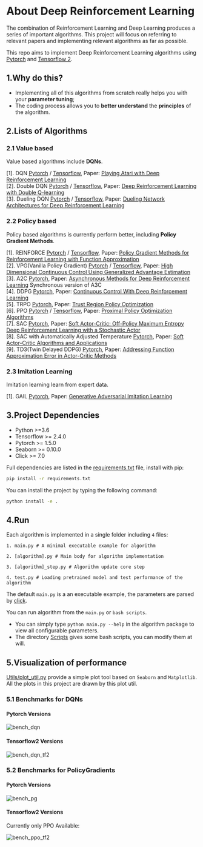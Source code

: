 # About Deep Reinforcement Learning

The combination of Reinforcement Learning and Deep Learning produces a series of important algorithms. This project will focus on referring to 
relevant papers and implementing relevant algorithms as far as possible. 

This repo aims to implement Deep Reinforcement Learning algorithms using [Pytorch](https://pytorch.org/) and [Tensorflow 2](https://www.tensorflow.org/).


## 1.Why do this?

- Implementing all of this algorithms from scratch really helps you with your **parameter tuning**; 
- The coding process allows you to **better understand** the **principles** of the algorithm.

## 2.Lists of Algorithms

### 2.1 Value based

Value based algorithms include **DQNs**.

[1]. DQN [Pytorch](Algorithms/pytorch/DQN) / [Tensorflow](Algorithms/tf2/DQN), Paper:  [Playing Atari with Deep Reinforcement Learning](https://arxiv.org/abs/1312.5602)  
[2]. Double DQN [Pytorch](Algorithms/pytorch/DoubleDQN) / [Tensorflow](Algorithms/tf2/DoubleDQN),  Paper: [Deep Reinforcement Learning with Double Q-learning](https://arxiv.org/abs/1509.06461)  
[3]. Dueling DQN [Pytorch](Algorithms/pytorch/DuelingDQN) / [Tensorflow](Algorithms/tf2/DuelingDQN), Paper: [Dueling Network Architectures for Deep Reinforcement Learning](https://arxiv.org/abs/1511.06581)   


### 2.2 Policy based

Policy based algorithms is currently perform better, including **Policy Gradient Methods**.

[1]. REINFORCE [Pytorch](Algorithms/pytorch/REINFORCE) / [Tensorflow](Algorithms/tf2/REINFORCE), Paper: [Policy Gradient Methods for Reinforcement Learning with Function Approximation](https://papers.nips.cc/paper/1713-policy-gradient-methods-for-reinforcement-learning-with-function-approximation.pdf)  
[2]. VPG(Vanilla Policy Gradient) [Pytorch](Algorithms/pytorch/VPG) / [Tensorflow](Algorithms/tf2/VPG), Paper: [High Dimensional Continuous Control Using Generalized Advantage Estimation](https://arxiv.org/abs/1506.02438)  
[3]. A2C [Pytorch](Algorithms/pytorch/A2C), Paper: [Asynchronous Methods for Deep Reinforcement Learning](https://arxiv.org/abs/1602.01783) Synchronous version of A3C  
[4]. DDPG [Pytorch](Algorithms/pytorch/DDPG), Paper: [Continuous Control With Deep Reinforcement Learning](https://arxiv.org/abs/1509.02971)  
[5]. TRPO [Pytorch](Algorithms/pytorch/TRPO), Paper: [Trust Region Policy Optimization](https://arxiv.org/abs/1502.05477)  
[6]. PPO [Pytorch](Algorithms/pytorch/PPO) / [Tensorflow](Algorithms/tf2/PPO), Paper: [Proximal Policy Optimization Algorithms](https://arxiv.org/abs/1707.06347)  
[7]. SAC [Pytorch](Algorithms/pytorch/SAC), Paper: [Soft Actor-Critic: Off-Policy Maximum Entropy Deep Reinforcement Learning with a Stochastic Actor](https://arxiv.org/pdf/1801.01290.pdf)  
[8]. SAC with Automatically Adjusted Temperature [Pytorch](Algorithms/pytorch/SAC_Alpha), Paper: [Soft Actor-Critic Algorithms and Applications](https://arxiv.org/pdf/1812.05905.pdf)  
[9]. TD3(Twin Delayed DDPG) [Pytorch](Algorithms/pytorch/TD3), Paper: [Addressing Function Approximation Error in Actor-Critic Methods](https://arxiv.org/abs/1802.09477)  
    

### 2.3 Imitation Learning

Imitation learning learn from expert data.

[1]. GAIL [Pytorch](Algorithms/pytorch/GAIL), Paper: [Generative Adversarial Imitation Learning](https://arxiv.org/pdf/1606.03476.pdf)     


## 3.Project Dependencies

- Python >=3.6  
- Tensorflow >= 2.4.0
- Pytorch >= 1.5.0  
- Seaborn >= 0.10.0  
- Click >= 7.0  

Full dependencies are listed in the [requirements.txt](requirements.txt) file, install with pip:

```bash
pip install -r requirements.txt
```

You can install the project by typing the following command:

```bash
python install -e .
```

## 4.Run

Each algorithm is implemented in a single folder including `4` files:

```text
1. main.py # A minimal executable example for algorithm  

2. [algorithm].py # Main body for algorithm implementation  

3. [algorithm]_step.py # Algorithm update core step 

4. test.py # Loading pretrained model and test performance of the algorithm

````

The default `main.py` is a an executable example, the parameters are parsed by [click](https://click.palletsprojects.com/en/7.x/).

You can run algorithm from the  `main.py` or `bash scripts`. 
- You can simply type `python main.py --help` in the algorithm package to view all configurable parameters. 
- The directory [Scripts](Scripts) gives some bash scripts, you can modify them at will.

## 5.Visualization of performance

[Utils/plot_util.py](Utils/plot_util.py) provide a simple plot tool based on `Seaborn` and `Matplotlib`.
All the plots in this project are drawn by this plot util.

### 5.1 Benchmarks for DQNs

#### **Pytorch Versions**

![bench_dqn](Algorithms/images/bench_dqn.png)

#### **Tensorflow2 Versions**

![bench_dqn_tf2](Algorithms/images/bench_dqn_tf2.png)

 
### 5.2 Benchmarks for PolicyGradients

#### **Pytorch Versions**

![bench_pg](Algorithms/images/bench_pg.png)

#### **Tensorflow2 Versions**

Currently only PPO Available:

![bench_ppo_tf2](Algorithms/images/bench_ppo_tf2.png)
